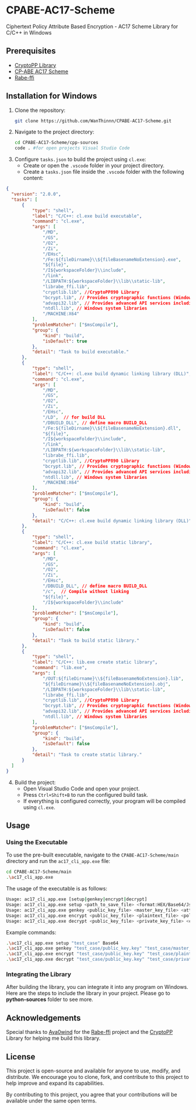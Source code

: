 # CPABE-AC17-Scheme
Ciphertext Policy Attribute Based Encryption - AC17 Scheme Library for C/C++ in Windows

## Prerequisites

- [CryptoPP Library](https://github.com/weidai11/cryptopp)
- [CP-ABE AC17 Scheme](https://eprint.iacr.org/2017/807)
- [Rabe-ffi](https://github.com/Aya0wind/Rabe-ffi)


## Installation for Windows

1. Clone the repository:
    ```sh
    git clone https://github.com/WanThinnn/CPABE-AC17-Scheme.git
    ```
2. Navigate to the project directory:
    ```sh
    cd CPABE-AC17-Scheme/cpp-sources
    code . #for open projects Visual Studio Code
    ```
3. Configure `tasks.json` to build the project using `cl.exe`:
    - Create or open the `.vscode` folder in your project directory.
    - Create a `tasks.json` file inside the `.vscode` folder with the following content:

  ```json
{
    "version": "2.0.0",
    "tasks": [
        {
            "type": "shell",
            "label": "C/C++: cl.exe build executable",
            "command": "cl.exe",
            "args": [
                "/MD",
                "/GS",
                "/O2",
                "/Zi",
                "/EHsc",
                "/Fe:${fileDirname}\\${fileBasenameNoExtension}.exe",
                "${file}",
                "/I${workspaceFolder}\\include",
                "/link",
                "/LIBPATH:${workspaceFolder}\\lib\\static-lib",
                "librabe_ffi.lib",
                "cryptlib.lib", //CryptoPP890 Library
                "bcrypt.lib", // Provides cryptographic functions (Windows system libraries)
                "advapi32.lib", // Provides advanced API services including security and registry functions (Windows system libraries)
                "ntdll.lib", // Windows system libraries
                "/MACHINE:X64"
            ],
            "problemMatcher": ["$msCompile"],
            "group": {
                "kind": "build",
                "isDefault": true
            },
            "detail": "Task to build executable."
        },
        {
            "type": "shell",
            "label": "C/C++: cl.exe build dynamic linking library (DLL)",
            "command": "cl.exe",
            "args": [
                "/MD",
                "/GS",
                "/O2",
                "/Zi",
                "/EHsc",
                "/LD",  // for build DLL
                "/DBUILD_DLL", // define macro BUILD_DLL
                "/Fe:${fileDirname}\\${fileBasenameNoExtension}.dll",
                "${file}",
                "/I${workspaceFolder}\\include",
                "/link",
                "/LIBPATH:${workspaceFolder}\\lib\\static-lib",
                "librabe_ffi.lib",
                "cryptlib.lib", //CryptoPP890 Library
                "bcrypt.lib", // Provides cryptographic functions (Windows system libraries)
                "advapi32.lib", // Provides advanced API services including security and registry functions (Windows system libraries)
                "ntdll.lib", // Windows system libraries
                "/MACHINE:X64"
            ],
            "problemMatcher": ["$msCompile"],
            "group": {
                "kind": "build",
                "isDefault": false
            },
            "detail": "C/C++: cl.exe build dynamic linking library (DLL)"
        },
        {
            "type": "shell",
            "label": "C/C++: cl.exe build static library",
            "command": "cl.exe",
            "args": [
                "/MD",
                "/GS",
                "/O2",
                "/Zi",
                "/EHsc",
                "/DBUILD_DLL", // define macro BUILD_DLL
                "/c",  // Compile without linking
                "${file}",
                "/I${workspaceFolder}\\include"
            ],
            "problemMatcher": ["$msCompile"],
            "group": {
                "kind": "build",
                "isDefault": false
            },
            "detail": "Task to build static library."
        },
        {
            "type": "shell",
            "label": "C/C++: lib.exe create static library",
            "command": "lib.exe",
            "args": [
                "/OUT:${fileDirname}\\${fileBasenameNoExtension}.lib",
                "${fileDirname}\\${fileBasenameNoExtension}.obj",
                "/LIBPATH:${workspaceFolder}\\lib\\static-lib",
                "librabe_ffi.lib",
                "cryptlib.lib", //CryptoPP890 Library
                "bcrypt.lib", // Provides cryptographic functions (Windows system libraries)
                "advapi32.lib", // Provides advanced API services including security and registry functions (Windows system libraries)
                "ntdll.lib", // Windows system libraries
            ],
            "problemMatcher": ["$msCompile"],
            "group": {
                "kind": "build",
                "isDefault": false
            },
            "detail": "Task to create static library."
        }
    ]
}
  ```

4. Build the project:
    - Open Visual Studio Code and open your project.
    - Press `Ctrl+Shift+B` to run the configured build task.
    - If everything is configured correctly, your program will be compiled using `cl.exe`.

## Usage

### Using the Executable

To use the pre-built executable, navigate to the `CPABE-AC17-Scheme/main` directory and run the `ac17_cli_app.exe` file:

```sh
cd CPABE-AC17-Scheme/main
.\ac17_cli_app.exe
```


The usage of the executable is as follows:
```sh
Usage: ac17_cli_app.exe [setup|genkey|encrypt|decrypt]
Usage: ac17_cli_app.exe setup <path_to_save_file> <format:HEX/Base64/JsonText>
Usage: ac17_cli_app.exe genkey <public_key_file> <master_key_file> <attributes> <private_key_file> <format:HEX/Base64/JsonText>
Usage: ac17_cli_app.exe encrypt <public_key_file> <plaintext_file> <policy> <ciphertext_file> <format:HEX/Base64/JsonText>
Usage: ac17_cli_app.exe decrypt <public_key_file> <private_key_file> <ciphertext_file> <recovertext_file> <format:HEX/Base64/JsonText>
```

Example commands:
```sh
.\ac17_cli_app.exe setup "test_case" Base64
.\ac17_cli_app.exe genkey "test_case/public_key.key" "test_case/master_key.key" "A B C" "test_case/private_key.key" Base64
.\ac17_cli_app.exe encrypt "test_case/public_key.key" "test_case/plaintext.txt" "((A and C) or E)" "test_case/ciphertext.txt" Base64
.\ac17_cli_app.exe decrypt "test_case/public_key.key" "test_case/private_key.key" "test_case/ciphertext.txt" "test_case/recovertext.txt" Base64
```
### Integrating the Library
After building the library, you can integrate it into any program on Windows. Here are the steps to include the library in your project.
Please go to <b>python-sources</b> folder to see more.

## Acknowledgements
Special thanks to [Aya0wind](https://github.com/Aya0wind) for the [Rabe-ffi](https://github.com/Aya0wind/Rabe-ffi) project and the [CryptoPP](https://github.com/weidai11/cryptopp) Library for helping me build this library.
## License

This project is open-source and available for anyone to use, modify, and distribute. We encourage you to clone, fork, and contribute to this project to help improve and expand its capabilities.

By contributing to this project, you agree that your contributions will be available under the same open terms.